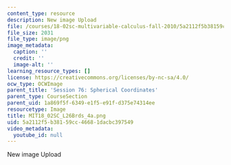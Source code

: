 ```yaml
---
content_type: resource
description: New image Upload
file: /courses/18-02sc-multivariable-calculus-fall-2010/5a2112f5b38159cc46681dacbc397549_MIT18_02SC_L26Brds_4a.png
file_size: 2031
file_type: image/png
image_metadata:
  caption: ''
  credit: ''
  image-alt: ''
learning_resource_types: []
license: https://creativecommons.org/licenses/by-nc-sa/4.0/
ocw_type: OCWImage
parent_title: 'Session 76: Spherical Coordinates'
parent_type: CourseSection
parent_uid: 1a869f5f-6349-e1f5-e91f-d375e74314ee
resourcetype: Image
title: MIT18_02SC_L26Brds_4a.png
uid: 5a2112f5-b381-59cc-4668-1dacbc397549
video_metadata:
  youtube_id: null
---
```

New image Upload
